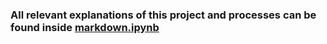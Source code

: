 ### All relevant explanations of this project and processes can be found inside [markdown.ipynb](https://github.com/reeceslade/BU-Data-Mining-Footprints-Project/blob/main/models/markdown.ipynb)
